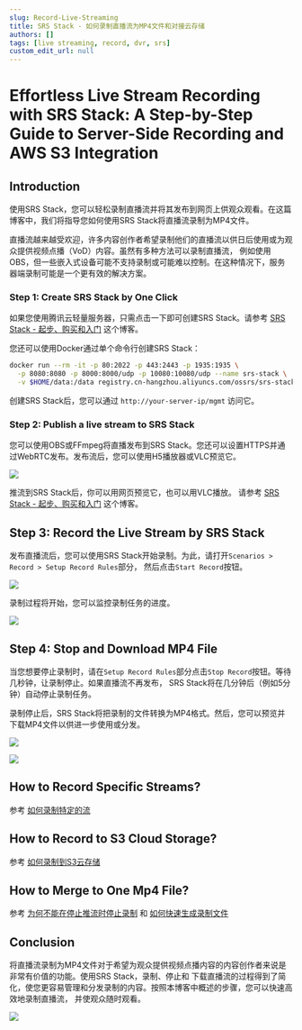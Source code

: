 ```yaml
---
slug: Record-Live-Streaming
title: SRS Stack - 如何录制直播流为MP4文件和对接云存储
authors: []
tags: [live streaming, record, dvr, srs]
custom_edit_url: null
---
```


# Effortless Live Stream Recording with SRS Stack: A Step-by-Step Guide to Server-Side Recording and AWS S3 Integration

## Introduction

使用SRS Stack，您可以轻松录制直播流并将其发布到网页上供观众观看。在这篇博客中，我们将指导您如何使用SRS Stack将直播流录制为MP4文件。

<!--truncate-->

直播流越来越受欢迎，许多内容创作者希望录制他们的直播流以供日后使用或为观众提供视频点播（VoD）内容。虽然有多种方法可以录制直播流，
例如使用OBS，但一些嵌入式设备可能不支持录制或可能难以控制。在这种情况下，服务器端录制可能是一个更有效的解决方案。

### Step 1: Create SRS Stack by One Click

如果您使用腾讯云轻量服务器，只需点击一下即可创建SRS Stack。请参考 [SRS Stack - 起步、购买和入门](./2022-04-09-SRS-Stack-Tutorial.md) 这个博客。

您还可以使用Docker通过单个命令行创建SRS Stack：

```bash
docker run --rm -it -p 80:2022 -p 443:2443 -p 1935:1935 \
  -p 8080:8080 -p 8000:8000/udp -p 10080:10080/udp --name srs-stack \
  -v $HOME/data:/data registry.cn-hangzhou.aliyuncs.com/ossrs/srs-stack:5
```

创建SRS Stack后，您可以通过 `http://your-server-ip/mgmt` 访问它。

### Step 2: Publish a live stream to SRS Stack

您可以使用OBS或FFmpeg将直播发布到SRS Stack。您还可以设置HTTPS并通过WebRTC发布。发布流后，您可以使用H5播放器或VLC预览它。

![](/img/blog-2023-09-09-13.png)

推流到SRS Stack后，你可以用网页预览它，也可以用VLC播放。
请参考 [SRS Stack - 起步、购买和入门](./2022-04-09-SRS-Stack-Tutorial.md) 这个博客。

## Step 3: Record the Live Stream by SRS Stack

发布直播流后，您可以使用SRS Stack开始录制。为此，请打开`Scenarios > Record > Setup Record Rules`部分，
然后点击`Start Record`按钮。

![](/img/blog-2023-09-10-04.png)

录制过程将开始，您可以监控录制任务的进度。

![](/img/blog-2023-09-10-05.png)

## Step 4: Stop and Download MP4 File

当您想要停止录制时，请在`Setup Record Rules`部分点击`Stop Record`按钮。等待几秒钟，让录制停止。如果直播流不再发布，
SRS Stack将在几分钟后（例如5分钟）自动停止录制任务。

录制停止后，SRS Stack将把录制的文件转换为MP4格式。然后，您可以预览并下载MP4文件以供进一步使用或分发。

![](/img/blog-2023-09-10-03.png)

![](/img/blog-2023-09-10-03.png)

## How to Record Specific Streams?

参考 [如何录制特定的流](/faq-srs-stack#how-to-record-a-specific-stream)

## How to Record to S3 Cloud Storage?

参考 [如何录制到S3云存储](/faq-srs-stack#how-to-record-to-s3-cloud-storage)

## How to Merge to One Mp4 File?

参考 [为何不能在停止推流时停止录制](/faq-srs-stack#recording-doesnt-stop-when-the-stream-is-stopped)
和 [如何快速生成录制文件](/faq-srs-stack#how-to-quickly-generate-a-recorded-file)

## Conclusion

将直播流录制为MP4文件对于希望为观众提供视频点播内容的内容创作者来说是非常有价值的功能。使用SRS Stack，录制、停止和
下载直播流的过程得到了简化，使您更容易管理和分发录制的内容。按照本博客中概述的步骤，您可以快速高效地录制直播流，
并使观众随时观看。

![](https://ossrs.net/gif/v1/sls.gif?site=ossrs.net&path=/lts/blog-zh/2023-09-10-Record-Live-Streaming)
